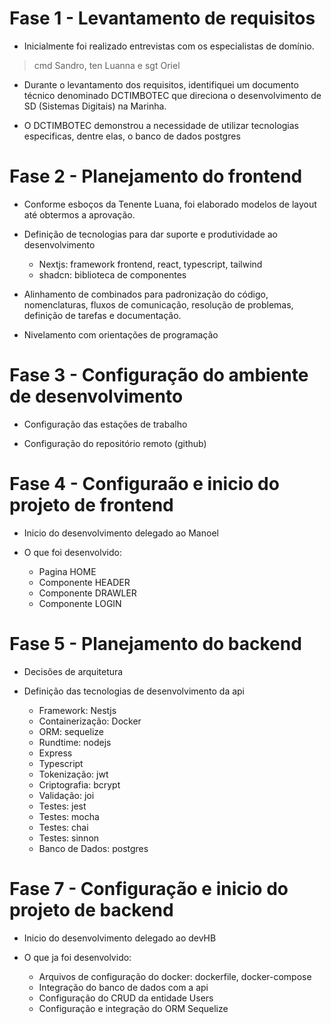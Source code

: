 # Fase 1 - Levantamento de requisitos

-   Inicialmente foi realizado entrevistas com os especialistas de domínio.
> cmd Sandro, ten Luanna e sgt Oriel

-   Durante o levantamento dos requisitos, identifiquei um documento técnico denominado DCTIMBOTEC que direciona o desenvolvimento de SD (Sistemas Digitais) na Marinha.

-   O DCTIMBOTEC demonstrou a necessidade de utilizar tecnologias especificas, dentre elas, o banco de dados postgres

# Fase 2 - Planejamento do frontend

-   Conforme esboços da Tenente Luana, foi elaborado modelos de layout até obtermos a aprovação.

-   Definição de tecnologias para dar suporte e produtividade ao desenvolvimento
    *   Nextjs: framework frontend, react, typescript, tailwind
    *   shadcn: biblioteca de componentes

-   Alinhamento de combinados para padronização do código, nomenclaturas, fluxos de comunicação, resolução de problemas, definição de tarefas e documentação.

-   Nivelamento com orientações de programação

# Fase 3 - Configuração do ambiente de desenvolvimento

-   Configuração das estações de trabalho

-   Configuração do repositório remoto (github)

# Fase 4 - Configuraão e inicio do projeto de frontend

-   Inicio do desenvolvimento delegado ao Manoel

-   O que foi desenvolvido:
    *   Pagina HOME
    *   Componente HEADER
    *   Componente DRAWLER
    *   Componente LOGIN

# Fase 5 - Planejamento do backend

-   Decisões de arquitetura

-   Definição das tecnologias de desenvolvimento da api
    *   Framework: Nestjs
    *   Containerização: Docker
    *   ORM: sequelize
    *   Rundtime: nodejs
    *   Express
    *   Typescript
    *   Tokenização: jwt
    *   Criptografia: bcrypt
    *   Validação: joi
    *   Testes: jest
    *   Testes: mocha
    *   Testes: chai
    *   Testes: sinnon
    *   Banco de Dados: postgres

# Fase 7 - Configuração e inicio do projeto de backend

-   Inicio do desenvolvimento delegado ao devHB

-   O que ja foi desenvolvido:
    *   Arquivos de configuração do docker: dockerfile, docker-compose
    *   Integração do banco de dados com a api
    *   Configuração do CRUD da entidade Users
    *   Configuração e integração do ORM Sequelize
